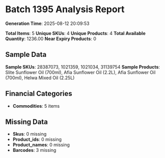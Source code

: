 # Batch 1395 Analysis Report

**Generation Time**: 2025-08-12 20:09:53

**Total Items**: 5
**Unique SKUs**: 4
**Unique Products**: 4
**Total Available Quantity**: 1236.00
**Near Expiry Products**: 0

## Sample Data
**Sample SKUs**: 28387073, 1021359, 1021034, 31139754
**Sample Products**: Slite Sunflower Oil (700ml), Afia Sunflower Oil (2.2L), Afia Sunflower Oil (700ml), Helwa Mixed Oil (2.25L)

## Financial Categories
- **Commodities**: 5 items

## Missing Data
- **Skus**: 0 missing
- **Product_ids**: 0 missing
- **Product_names**: 0 missing
- **Barcodes**: 3 missing
